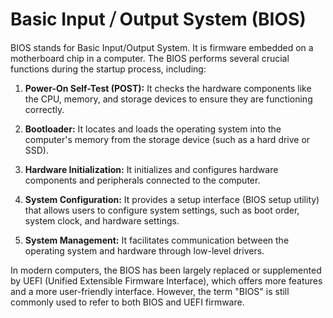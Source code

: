 
# Basic Input ⧸ Output System (BIOS)

BIOS stands for Basic Input/Output System. It is firmware embedded on a motherboard chip in a computer. The BIOS performs several crucial functions during the startup process, including:

1. **Power-On Self-Test (POST):** It checks the hardware components like the CPU, memory, and storage devices to ensure they are functioning correctly.

2. **Bootloader:** It locates and loads the operating system into the computer's memory from the storage device (such as a hard drive or SSD).

3. **Hardware Initialization:** It initializes and configures hardware components and peripherals connected to the computer.

4. **System Configuration:** It provides a setup interface (BIOS setup utility) that allows users to configure system settings, such as boot order, system clock, and hardware settings.

5. **System Management:** It facilitates communication between the operating system and hardware through low-level drivers.

In modern computers, the BIOS has been largely replaced or supplemented by UEFI (Unified Extensible Firmware Interface), which offers more features and a more user-friendly interface. However, the term "BIOS" is still commonly used to refer to both BIOS and UEFI firmware.